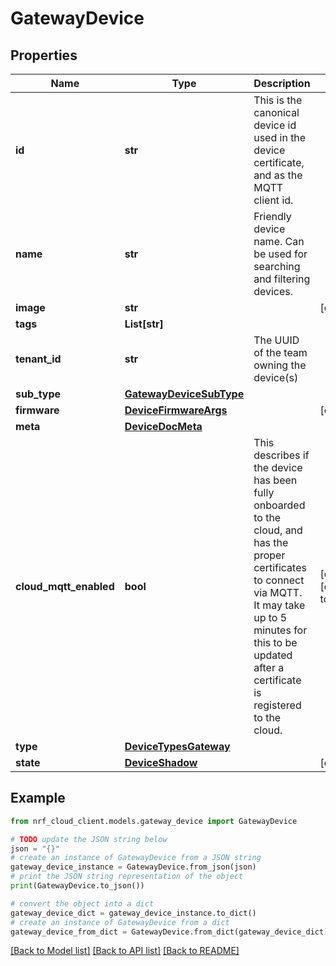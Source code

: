 # GatewayDevice


## Properties

Name | Type | Description | Notes
------------ | ------------- | ------------- | -------------
**id** | **str** | This is the canonical device id used in the device certificate, and as the MQTT client id. | 
**name** | **str** | Friendly device name. Can be used for searching and filtering devices. | 
**image** | **str** |  | [optional] 
**tags** | **List[str]** |  | 
**tenant_id** | **str** | The UUID of the team owning the device(s) | 
**sub_type** | [**GatewayDeviceSubType**](GatewayDeviceSubType.md) |  | 
**firmware** | [**DeviceFirmwareArgs**](DeviceFirmwareArgs.md) |  | [optional] 
**meta** | [**DeviceDocMeta**](DeviceDocMeta.md) |  | 
**cloud_mqtt_enabled** | **bool** | This describes if the device has been fully onboarded to the cloud, and has the proper certificates to connect via MQTT. It may take up to 5 minutes for this to be updated after a certificate is registered to the cloud. | [optional] [default to False]
**type** | [**DeviceTypesGateway**](DeviceTypesGateway.md) |  | 
**state** | [**DeviceShadow**](DeviceShadow.md) |  | [optional] 

## Example

```python
from nrf_cloud_client.models.gateway_device import GatewayDevice

# TODO update the JSON string below
json = "{}"
# create an instance of GatewayDevice from a JSON string
gateway_device_instance = GatewayDevice.from_json(json)
# print the JSON string representation of the object
print(GatewayDevice.to_json())

# convert the object into a dict
gateway_device_dict = gateway_device_instance.to_dict()
# create an instance of GatewayDevice from a dict
gateway_device_from_dict = GatewayDevice.from_dict(gateway_device_dict)
```
[[Back to Model list]](../README.md#documentation-for-models) [[Back to API list]](../README.md#documentation-for-api-endpoints) [[Back to README]](../README.md)


